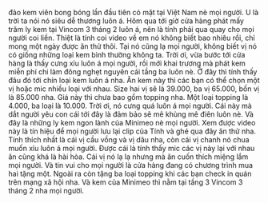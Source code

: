 đảo kem viên bong bóng lần đầu tiên có mặt tại Việt Nam nè mọi người. U là trời ta nói nó siêu dễ thương luôn á. Hôm qua tới giờ cửa hàng phát mấy trăm ly kem tại Vincom 3 tháng 2 luôn á, nên là tính phải qua quay cho mọi người coi liền. Thiệt là tính coi video về em nó không biết bao nhiêu rồi, chỉ mong một ngày được ăn thử thôi. Tại nó cũng lạ mọi người, không biết vị nó có giống những loại kem bình thường không ta. Trời ơi, vừa bước tới cửa hàng là thấy cưng xỉu luôn á mọi người, rồi mới khai trương mà phát kem miễn phí chi làm đông nghẹt nguyên cái tầng ba luôn nè. Ở đây thì tính thấy đâu đó tới chín loại kem luôn á nha. Ăn kem này thì các bạn có thể chọn một vị hoặc mic nhiều loại với nhau. Size hai vị sẽ là 39.000, ba vị 65.000, bốn vị là 85.000 nha. Giá này thì chưa bao gồm topping nha. Một loại topping là 4.000, ba loại là 10.000. Trời ơi, nó cưng quá luôn á mọi người. Cái này mà dắt người yêu con cái tới đây là đảm bảo sẽ mê khùng mê điên luôn nè. Và đây là những ly kem ngon lành của Minimeo nè mọi người. Xem được video này là tín hiệu để mọi người lưu lại clip của Tính và ghé qua đây ăn thử nha. Tính thích nhất là cái vị cầu vồng và vị dâu nha, còn cái vị chanh nó chua muốn xỉu luôn á mọi người. Được cái là tính thấy mic các vị này lại với nhau ăn cũng khá là hài hòa. Cái vị nó lạ lạ nhưng mà ăn cuốn thích miệng lắm mọi người. Và tin vui cho mọi người là cửa hàng đang có chương trình mua hai tặng một. Ngoài ra còn tặng ba loại topping khi các bạn check in quán trên mạng xã hội nha. Và kem của Minimeo thì nằm tại tầng 3 Vincom 3 tháng 2 nha mọi người.